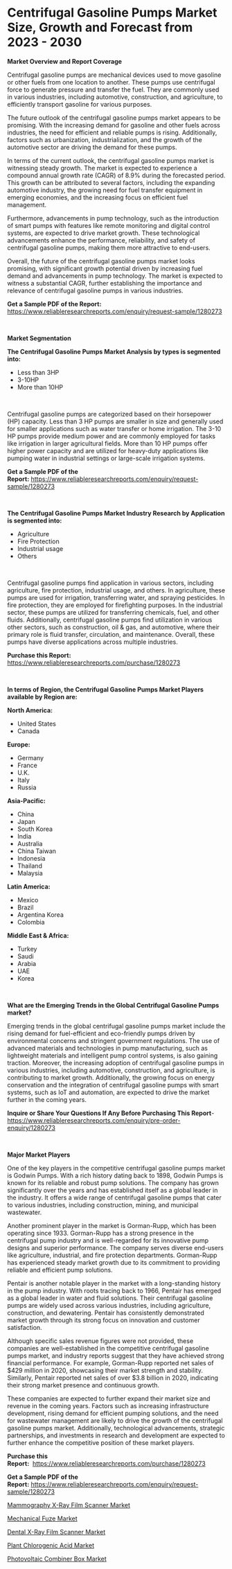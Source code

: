 <p><h1>Centrifugal Gasoline Pumps Market Size, Growth and Forecast from 2023 - 2030</h1></p><p><strong>Market Overview and Report Coverage</strong></p>
<p><p>Centrifugal gasoline pumps are mechanical devices used to move gasoline or other fuels from one location to another. These pumps use centrifugal force to generate pressure and transfer the fuel. They are commonly used in various industries, including automotive, construction, and agriculture, to efficiently transport gasoline for various purposes.</p><p>The future outlook of the centrifugal gasoline pumps market appears to be promising. With the increasing demand for gasoline and other fuels across industries, the need for efficient and reliable pumps is rising. Additionally, factors such as urbanization, industrialization, and the growth of the automotive sector are driving the demand for these pumps.</p><p>In terms of the current outlook, the centrifugal gasoline pumps market is witnessing steady growth. The market is expected to experience a compound annual growth rate (CAGR) of 8.9% during the forecasted period. This growth can be attributed to several factors, including the expanding automotive industry, the growing need for fuel transfer equipment in emerging economies, and the increasing focus on efficient fuel management.</p><p>Furthermore, advancements in pump technology, such as the introduction of smart pumps with features like remote monitoring and digital control systems, are expected to drive market growth. These technological advancements enhance the performance, reliability, and safety of centrifugal gasoline pumps, making them more attractive to end-users.</p><p>Overall, the future of the centrifugal gasoline pumps market looks promising, with significant growth potential driven by increasing fuel demand and advancements in pump technology. The market is expected to witness a substantial CAGR, further establishing the importance and relevance of centrifugal gasoline pumps in various industries.</p></p>
<p><strong>Get a Sample PDF of the Report:</strong> <a href="https://www.reliableresearchreports.com/enquiry/request-sample/1280273">https://www.reliableresearchreports.com/enquiry/request-sample/1280273</a></p>
<p>&nbsp;</p>
<p><strong>Market Segmentation</strong></p>
<p><strong>The Centrifugal Gasoline Pumps Market Analysis by types is segmented into:</strong></p>
<p><ul><li>Less than 3HP</li><li>3-10HP</li><li>More than 10HP</li></ul></p>
<p>&nbsp;</p>
<p><p>Centrifugal gasoline pumps are categorized based on their horsepower (HP) capacity. Less than 3 HP pumps are smaller in size and generally used for smaller applications such as water transfer or home irrigation. The 3-10 HP pumps provide medium power and are commonly employed for tasks like irrigation in larger agricultural fields. More than 10 HP pumps offer higher power capacity and are utilized for heavy-duty applications like pumping water in industrial settings or large-scale irrigation systems.</p></p>
<p><strong>Get a Sample PDF of the Report:</strong>&nbsp;<a href="https://www.reliableresearchreports.com/enquiry/request-sample/1280273">https://www.reliableresearchreports.com/enquiry/request-sample/1280273</a></p>
<p>&nbsp;</p>
<p><strong>The Centrifugal Gasoline Pumps Market Industry Research by Application is segmented into:</strong></p>
<p><ul><li>Agriculture</li><li>Fire Protection</li><li>Industrial usage</li><li>Others</li></ul></p>
<p>&nbsp;</p>
<p><p>Centrifugal gasoline pumps find application in various sectors, including agriculture, fire protection, industrial usage, and others. In agriculture, these pumps are used for irrigation, transferring water, and spraying pesticides. In fire protection, they are employed for firefighting purposes. In the industrial sector, these pumps are utilized for transferring chemicals, fuel, and other fluids. Additionally, centrifugal gasoline pumps find utilization in various other sectors, such as construction, oil & gas, and automotive, where their primary role is fluid transfer, circulation, and maintenance. Overall, these pumps have diverse applications across multiple industries.</p></p>
<p><strong>Purchase this Report:</strong>&nbsp; <a href="https://www.reliableresearchreports.com/purchase/1280273">https://www.reliableresearchreports.com/purchase/1280273</a></p>
<p>&nbsp;</p>
<p><strong>In terms of Region, the Centrifugal Gasoline Pumps Market Players available by Region are:</strong></p>
<p>
    <p> <strong> North America: </strong>
        <ul>
            <li>United States</li>
            <li>Canada</li>
        </ul>
        </p> 
    <p> <strong> Europe: </strong>
        <ul>
            <li>Germany</li>
            <li>France</li>
            <li>U.K.</li>
            <li>Italy</li>
            <li>Russia</li>
        </ul>
        </p> 
    <p> <strong> Asia-Pacific: </strong>
        <ul>
            <li>China</li>
            <li>Japan</li>
            <li>South Korea</li>
            <li>India</li>
            <li>Australia</li>
            <li>China Taiwan</li>
            <li>Indonesia</li>
            <li>Thailand</li>
            <li>Malaysia</li>
        </ul>
        </p> 
    <p> <strong> Latin America: </strong>
        <ul>
            <li>Mexico</li>
            <li>Brazil</li>
            <li>Argentina Korea</li>
            <li>Colombia</li>
        </ul>
        </p> 
    <p> <strong> Middle East & Africa: </strong>
        <ul>
            <li>Turkey</li>
            <li>Saudi</li>
            <li>Arabia</li>
            <li>UAE</li>
            <li>Korea</li>
        </ul>
    </p>
    </p>
<p>&nbsp;</p>
<p><strong>What are the Emerging Trends in the Global Centrifugal Gasoline Pumps market?</strong></p>
<p><p>Emerging trends in the global centrifugal gasoline pumps market include the rising demand for fuel-efficient and eco-friendly pumps driven by environmental concerns and stringent government regulations. The use of advanced materials and technologies in pump manufacturing, such as lightweight materials and intelligent pump control systems, is also gaining traction. Moreover, the increasing adoption of centrifugal gasoline pumps in various industries, including automotive, construction, and agriculture, is contributing to market growth. Additionally, the growing focus on energy conservation and the integration of centrifugal gasoline pumps with smart systems, such as IoT and automation, are expected to drive the market further in the coming years.</p></p>
<p><strong>Inquire or Share Your Questions If Any Before Purchasing This Report</strong>- <a href="https://www.reliableresearchreports.com/enquiry/pre-order-enquiry/1280273">https://www.reliableresearchreports.com/enquiry/pre-order-enquiry/1280273</a></p>
<p>&nbsp;</p>
<p><strong>Major Market Players</strong></p>
<p><p>One of the key players in the competitive centrifugal gasoline pumps market is Godwin Pumps. With a rich history dating back to 1898, Godwin Pumps is known for its reliable and robust pump solutions. The company has grown significantly over the years and has established itself as a global leader in the industry. It offers a wide range of centrifugal gasoline pumps that cater to various industries, including construction, mining, and municipal wastewater.</p><p>Another prominent player in the market is Gorman-Rupp, which has been operating since 1933. Gorman-Rupp has a strong presence in the centrifugal pump industry and is well-regarded for its innovative pump designs and superior performance. The company serves diverse end-users like agriculture, industrial, and fire protection departments. Gorman-Rupp has experienced steady market growth due to its commitment to providing reliable and efficient pump solutions.</p><p>Pentair is another notable player in the market with a long-standing history in the pump industry. With roots tracing back to 1966, Pentair has emerged as a global leader in water and fluid solutions. Their centrifugal gasoline pumps are widely used across various industries, including agriculture, construction, and dewatering. Pentair has consistently demonstrated market growth through its strong focus on innovation and customer satisfaction.</p><p>Although specific sales revenue figures were not provided, these companies are well-established in the competitive centrifugal gasoline pumps market, and industry reports suggest that they have achieved strong financial performance. For example, Gorman-Rupp reported net sales of $429 million in 2020, showcasing their market strength and stability. Similarly, Pentair reported net sales of over $3.8 billion in 2020, indicating their strong market presence and continuous growth.</p><p>These companies are expected to further expand their market size and revenue in the coming years. Factors such as increasing infrastructure development, rising demand for efficient pumping solutions, and the need for wastewater management are likely to drive the growth of the centrifugal gasoline pumps market. Additionally, technological advancements, strategic partnerships, and investments in research and development are expected to further enhance the competitive position of these market players.</p></p>
<p><strong>Purchase this Report:</strong>&nbsp;&nbsp;<a href="https://www.reliableresearchreports.com/purchase/1280273">https://www.reliableresearchreports.com/purchase/1280273</a></p>
<p></p>
<p><strong>Get a Sample PDF of the Report:</strong>&nbsp;<a href="https://www.reliableresearchreports.com/enquiry/request-sample/1280273">https://www.reliableresearchreports.com/enquiry/request-sample/1280273</a></p>
<p><p><a href="https://www.linkedin.com/pulse/mammography-x-ray-film-scanner-market-size-share-global/">Mammography X-Ray Film Scanner Market</a></p><p><a href="https://github.com/Chiragrp24/Market-Research-Report-List-1/blob/main/mechanical-fuze-market.md">Mechanical Fuze Market</a></p><p><a href="https://www.linkedin.com/pulse/dental-x-ray-film-scanner-market-size-growth-forecast/">Dental X-Ray Film Scanner Market</a></p><p><a href="https://github.com/YashRP12/Market-Research-Report-List-1/blob/main/plant-chlorogenic-acid-market.md">Plant Chlorogenic Acid Market</a></p><p><a href="https://medium.com/@nyahmertz/photovoltaic-combiner-box-market-size-growth-forecast-2023-2030-47e02ae11f32">Photovoltaic Combiner Box Market</a></p></p>